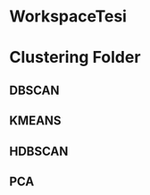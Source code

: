# WorkspaceTesi
Clustering Folder
================


DBSCAN
---------


KMEANS
---------



HDBSCAN
---------



PCA
---------

